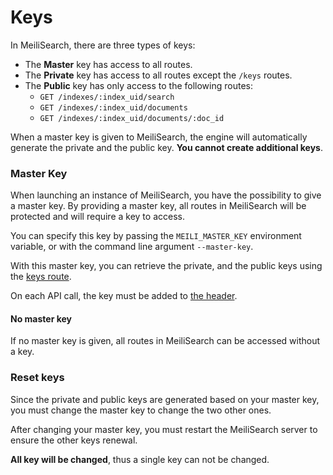 # Keys

In MeiliSearch, there are three types of keys:

- The **Master** key has access to all routes.
- The **Private** key has access to all routes except the `/keys` routes.
- The **Public** key has only access to the following routes:
    - `GET /indexes/:index_uid/search`
    - `GET /indexes/:index_uid/documents`
    - `GET /indexes/:index_uid/documents/:doc_id`

When a master key is given to MeiliSearch, the engine will automatically generate the private and the public key. **You cannot create additional keys**.

### Master Key

When launching an instance of MeiliSearch, you have the possibility to give a master key. By providing a master key, all routes in MeiliSearch will be protected and will require a key to access.

You can specify this key by passing the `MEILI_MASTER_KEY` environment variable, or with the command line argument `--master-key`.

With this master key, you can retrieve the private, and the public keys using the [keys route](/references/keys.md).

On each API call, the key must be added to [the header](/references/#authentication).

#### No master key

If no master key is given, all routes in MeiliSearch can be accessed without a key.

### Reset keys

Since the private and public keys are generated based on your master key, you must change the master key to change the two other ones.

After changing your master key, you must restart the MeiliSearch server to ensure the other keys renewal.

**All key will be changed**, thus a single key can not be changed.
